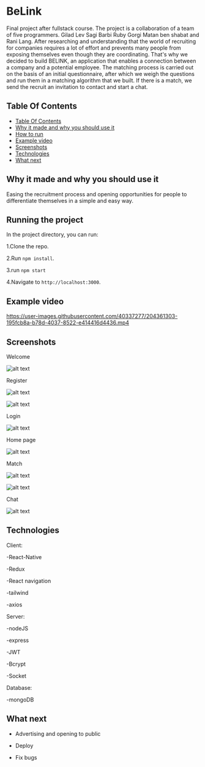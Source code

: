 # BeLink

Final project after fullstack course. The project is a collaboration of a team of five programmers. Gilad Lev Sagi Barbi Ruby Gorgi Matan ben shabat and Rani Lang. After researching and understanding that the world of recruiting for companies requires a lot of effort and prevents many people from exposing themselves even though they are coordinating. That's why we decided to build BELINK, an application that enables a connection between a company and a potential employee. The matching process is carried out on the basis of an initial questionnaire, after which we weigh the questions and run them in a matching algorithm that we built. If there is a match, we send the recruit an invitation to contact and start a chat.

## Table Of Contents <a name="Table"></a>
- [Table Of Contents](#Table)
- [Why it made and why you should use it](#why)
- [How to run](#run)  
- [Example video](#Examplevideo)
- [Screenshots](#Screenshots)
- [Technologies](#Technologies)
- [What next](#next)


## Why it made and why you should use it <a name="why"></a>
Easing the recruitment process and opening opportunities for people to differentiate themselves in a simple and easy way.

## Running the project <a name="run"></a>
In the project directory, you can run:

1.Clone the repo.

2.Run `npm install`.

3.run `npm start`

4.Navigate to `http://localhost:3000`.

## Example video <a name="Examplevideo"></a>

https://user-images.githubusercontent.com/40337277/204361303-195fcb8a-b78d-4037-8522-e414416d4436.mp4


## Screenshots <a name="Screenshots"></a>

Welcome


![alt text](https://res.cloudinary.com/ddc7x3lb6/image/upload/v1669661594/beLink/1_13_qlraa3.jpg)


Register


![alt text](https://res.cloudinary.com/ddc7x3lb6/image/upload/v1669661594/beLink/1_7_bsw3ya.jpg)

![alt text](https://res.cloudinary.com/ddc7x3lb6/image/upload/v1669661595/beLink/1_5_p9m1mt.jpg)


Login

![alt text](https://res.cloudinary.com/ddc7x3lb6/image/upload/v1669661595/beLink/1_4_zdtuvg.jpg)


Home page

![alt text](https://res.cloudinary.com/ddc7x3lb6/image/upload/v1669661595/beLink/1_12_tqf4br.jpg)


Match

![alt text](https://res.cloudinary.com/ddc7x3lb6/image/upload/v1669661594/beLink/1_10_lniysn.jpg)

![alt text](https://res.cloudinary.com/ddc7x3lb6/image/upload/v1669661595/beLink/1_2_fzuoja.jpg)

Chat

![alt text](https://res.cloudinary.com/ddc7x3lb6/image/upload/v1669661595/beLink/1_14_feepjf.jpg)


## Technologies <a name="Technologies"></a>
   Client:
   
   -React-Native 
   
   -Redux
   
   -React navigation
   
   -tailwind
   
   -axios
   
   Server:
   
   -nodeJS
   
   -express
   
   -JWT
   
   -Bcrypt
   
   -Socket
   
   Database: 
   
   -mongoDB
   
## What next <a name="next"></a>
- Advertising and opening to public

- Deploy 

- Fix bugs
